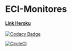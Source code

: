 # ECI-Monitores

#### [Link Heroku](https://pdswproyectoquantum.herokuapp.com/)

[![Codacy Badge](https://api.codacy.com/project/badge/Grade/21db71efa3e4472bb82a3a658f9e332c)](https://www.codacy.com/app/DanBeltF/2018-1-PROYPDSW?utm_source=github.com&amp;utm_medium=referral&amp;utm_content=2018-1-PROYPDSW-QUANTUM/2018-1-PROYPDSW&amp;utm_campaign=Badge_Grade)

[![CircleCI](https://circleci.com/gh/2018-1-PROYPDSW-QUANTUM/2018-1-PROYPDSW.svg?style=svg)](https://circleci.com/gh/2018-1-PROYPDSW-QUANTUM/2018-1-PROYPDSW)
